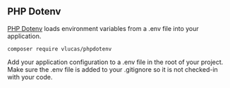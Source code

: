## PHP Dotenv

[PHP Dotenv](https://github.com/vlucas/phpdotenv) loads environment variables from a .env file into your application.

```
composer require vlucas/phpdotenv
```
Add your application configuration to a .env file in the root of your project. Make sure the .env file is added to your .gitignore so it is not checked-in with your code.
